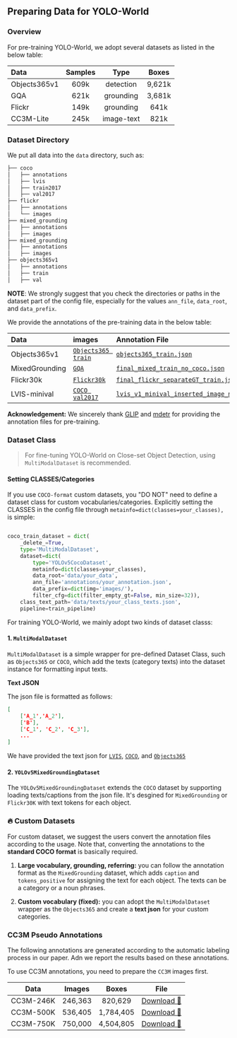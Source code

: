 ## Preparing Data for YOLO-World

### Overview

For pre-training YOLO-World, we adopt several datasets as listed in the below table:

| Data | Samples | Type | Boxes  |
| :-- | :-----: | :---:| :---: | 
| Objects365v1 | 609k | detection | 9,621k |
| GQA | 621k | grounding | 3,681k |
| Flickr | 149k | grounding | 641k |
| CC3M-Lite | 245k | image-text | 821k |
 
### Dataset Directory

We put all data into the `data` directory, such as:

```bash
├── coco
│   ├── annotations
│   ├── lvis
│   ├── train2017
│   ├── val2017
├── flickr
│   ├── annotations
│   └── images
├── mixed_grounding
│   ├── annotations
│   ├── images
├── mixed_grounding
│   ├── annotations
│   ├── images
├── objects365v1
│   ├── annotations
│   ├── train
│   ├── val
```
**NOTE**: We strongly suggest that you check the directories or paths in the dataset part of the config file, especially for the values `ann_file`, `data_root`, and `data_prefix`.

We provide the annotations of the pre-training data in the below table:

| Data | images | Annotation File |
| :--- | :------| :-------------- |
| Objects365v1 | [`Objects365 train`](https://opendatalab.com/OpenDataLab/Objects365_v1) | [`objects365_train.json`](https://opendatalab.com/OpenDataLab/Objects365_v1) |
| MixedGrounding | [`GQA`](https://nlp.stanford.edu/data/gqa/images.zip) | [`final_mixed_train_no_coco.json`](https://huggingface.co/GLIPModel/GLIP/tree/main/mdetr_annotations/final_mixed_train_no_coco.json) |
| Flickr30k | [`Flickr30k`](https://shannon.cs.illinois.edu/DenotationGraph/) |[`final_flickr_separateGT_train.json`](https://huggingface.co/GLIPModel/GLIP/tree/main/mdetr_annotations/final_flickr_separateGT_train.json) |
| LVIS-minival | [`COCO val2017`](https://cocodataset.org/) | [`lvis_v1_minival_inserted_image_name.json`](https://huggingface.co/GLIPModel/GLIP/blob/main/lvis_v1_minival_inserted_image_name.json) |

**Acknowledgement:** We sincerely thank [GLIP](https://github.com/microsoft/GLIP) and [mdetr](https://github.com/ashkamath/mdetr) for providing the annotation files for pre-training.


### Dataset Class

> For fine-tuning YOLO-World on Close-set Object Detection, using `MultiModalDataset` is recommended.

#### Setting CLASSES/Categories

If you use `COCO-format` custom datasets, you "DO NOT" need to define a dataset class for custom vocabularies/categories.
Explicitly setting the CLASSES in the config file through `metainfo=dict(classes=your_classes),` is simple:

```python

coco_train_dataset = dict(
    _delete_=True,
    type='MultiModalDataset',
    dataset=dict(
        type='YOLOv5CocoDataset',
        metainfo=dict(classes=your_classes),
        data_root='data/your_data',
        ann_file='annotations/your_annotation.json',
        data_prefix=dict(img='images/'),
        filter_cfg=dict(filter_empty_gt=False, min_size=32)),
    class_text_path='data/texts/your_class_texts.json',
    pipeline=train_pipeline)
```


For training YOLO-World, we mainly adopt two kinds of dataset classs:

#### 1. `MultiModalDataset`

`MultiModalDataset` is a simple wrapper for pre-defined Dataset Class, such as `Objects365` or `COCO`, which add the texts (category texts) into the dataset instance for formatting input texts.  

**Text JSON**

The json file is formatted as follows:

```json
[
    ['A_1','A_2'],
    ['B'],
    ['C_1', 'C_2', 'C_3'],
    ...
]
```

We have provided the text json for [`LVIS`](./../data/texts/lvis_v1_class_texts.json), [`COCO`](../data/texts/coco_class_texts.json), and [`Objects365`](../data/texts/obj365v1_class_texts.json)

#### 2. `YOLOv5MixedGroundingDataset`

The `YOLOv5MixedGroundingDataset` extends the `COCO` dataset by supporting loading texts/captions from the json file. It's desgined for `MixedGrounding` or `Flickr30K` with text tokens for each object.



### 🔥 Custom Datasets

For custom dataset, we suggest the users convert the annotation files according to the usage. Note that, converting the annotations to the **standard COCO format** is basically required.

1. **Large vocabulary, grounding, referring:** you can follow the annotation format as the `MixedGrounding` dataset, which adds `caption` and `tokens_positive` for assigning the text for each object. The texts can be a category or a noun phrases.

2. **Custom vocabulary (fixed):** you can adopt the `MultiModalDataset` wrapper as the `Objects365` and create a **text json** for your custom categories.


### CC3M Pseudo Annotations

The following annotations are generated according to the automatic labeling process in our paper. Adn we report the results based on these annotations.

To use CC3M annotations, you need to prepare the `CC3M` images first.

| Data | Images | Boxes | File |
| :--: | :----: | :---: | :---: |
| CC3M-246K | 246,363 | 820,629 | [Download 🤗](https://huggingface.co/wondervictor/YOLO-World/blob/main/cc3m_pseudo_annotations.json) |
| CC3M-500K | 536,405 | 1,784,405| [Download 🤗](https://huggingface.co/wondervictor/YOLO-World/blob/main/cc3m_pseudo_500k_annotations.json) |
| CC3M-750K | 750,000 | 4,504,805 | [Download 🤗](https://huggingface.co/wondervictor/YOLO-World/blob/main/cc3m_pseudo_750k_annotations.json) |